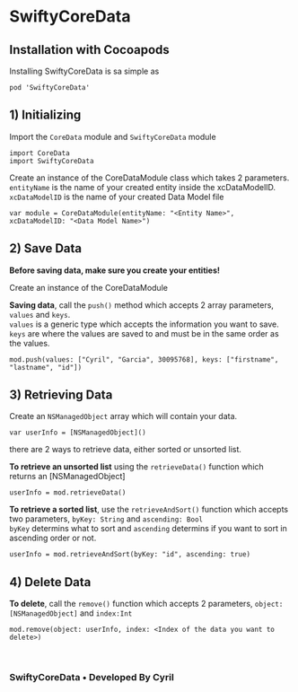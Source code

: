 # SwiftyCoreData

## Installation with Cocoapods
Installing SwiftyCoreData is sa simple as
```
pod 'SwiftyCoreData'
```


## 1) Initializing

Import the ```CoreData``` module and ```SwiftyCoreData``` module
```
import CoreData
import SwiftyCoreData
```

Create an instance of the CoreDataModule class which takes 2 parameters. <br>
```entityName``` is the name of your created entity inside the xcDataModelID. <br>
```xcDataModelID``` is the name of your created Data Model file

```
var module = CoreDataModule(entityName: "<Entity Name>", xcDataModelID: "<Data Model Name>")
```

## 2) Save Data

__Before saving data, make sure you create your entities!__

Create an instance of the CoreDataModule

__Saving data__, call the ```push()``` method which accepts 2 array parameters, ```values``` and ```keys```.  <br>
```values``` is a generic type which accepts the information you want to save. <br>
```keys``` are where the values are saved to and must be in the same order as the values.

```
mod.push(values: ["Cyril", "Garcia", 30095768], keys: ["firstname", "lastname", "id"])
```

## 3) Retrieving Data

Create an ```NSManagedObject``` array which will contain your data.
```
var userInfo = [NSManagedObject]()
```

there are 2 ways to retrieve data, either sorted or unsorted list.<br>

__To retrieve an unsorted list__ using the ```retrieveData()``` function which returns an [NSManagedObject]
```
userInfo = mod.retrieveData()
```

__To retrieve a sorted list__, use the ```retrieveAndSort()``` function
which accepts two parameters, ```byKey: String``` and ```ascending: Bool``` <br> 
```byKey``` determins what to sort and ```ascending``` determins if you want to sort in ascending order or not.<br>
```
userInfo = mod.retrieveAndSort(byKey: "id", ascending: true)
```

## 4) Delete Data

__To delete__, call the ```remove()``` function which accepts 2 parameters, ```object:[NSManagedObject]``` and ```index:Int```

```
mod.remove(object: userInfo, index: <Index of the data you want to delete>)
```

<br>

### SwiftyCoreData • Developed By Cyril
